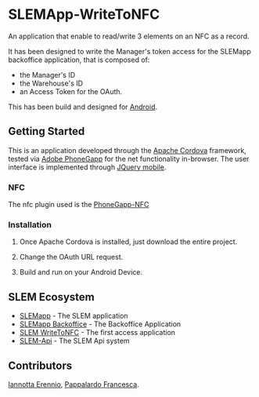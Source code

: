 # SLEMApp-WriteToNFC
An application that enable to read/write 3 elements on an NFC as a record. 

It has been designed to write the Manager's token access for the SLEMapp backoffice application, that is composed of:
* the Manager's ID
* the Warehouse's ID
* an Access Token for the OAuth.

This has been build and designed for [Android](https://www.android.com).

## Getting Started

This is an application developed through the [Apache Cordova](https://cordova.apache.org) framework, tested via [Adobe PhoneGapp](https://phonegap.com) for the net functionality in-browser.
The user interface is implemented through [JQuery mobile](https://jquerymobile.com).

### NFC

The nfc plugin used is the [PhoneGapp-NFC](https://github.com/chariotsolutions/phonegap-nfc)

### Installation

1. Once Apache Cordova is installed, just download the entire project.

2. Change the OAuth URL request.

3. Build and run on your Android Device.

## SLEM Ecosystem

* [SLEMapp](https://github.com/TimeParadox89/SLEMapp) - The SLEM application
* [SLEMapp Backoffice](https://github.com/TimeParadox89/SLEMApp_Backoffice) - The Backoffice Application
* [SLEM WriteToNFC](https://github.com/TimeParadox89/SLEMApp-WriteToNFC) - The first access application
* [SLEM-Api](https://github.com/albvol/SLEM-Api) -  The SLEM Api system

## Contributors

[Iannotta Erennio](https://github.com/TimeParadox89), 
[Pappalardo Francesca](https://github.com/kikkatigre).

